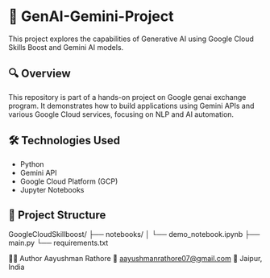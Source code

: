 # 🌟 GenAI-Gemini-Project

This project explores the capabilities of Generative AI using Google Cloud Skills Boost and Gemini AI models.

## 🔍 Overview

This repository is part of a hands-on project on Google genai exchange program. It demonstrates how to build applications using Gemini APIs and various Google Cloud services, focusing on NLP and AI automation.

## 🛠️ Technologies Used

- Python
- Gemini API
- Google Cloud Platform (GCP)
- Jupyter Notebooks

## 📁 Project Structure
GoogleCloudSkillboost/
├── notebooks/
│ └── demo_notebook.ipynb
├── main.py
└── requirements.txt

👨‍💻 Author
Aayushman Rathore
📧 aayushmanrathore07@gmail.com
📍 Jaipur, India

